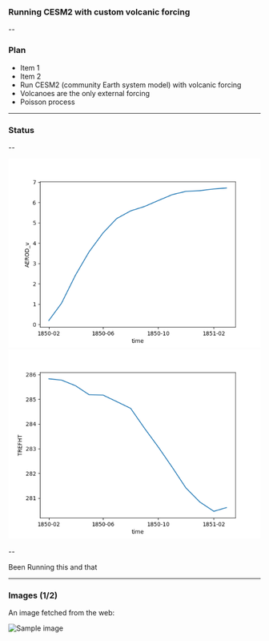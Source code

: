 <!-- .slide: data-background="#000" -->

### Running CESM2 with custom volcanic forcing

--

<!-- .slide: data-background="#ff8888" -->

### Plan

- Item 1 <!-- .element: class="fragment" data-fragment-index="2" -->
- Item 2 <!-- .element: class="fragment" data-fragment-index="1" -->
- Run CESM2 (community Earth system model) with volcanic forcing
- Volcanoes are the only external forcing
- Poisson process

---

### Status

--

![Aerosol forcing](https://github.com/engeir/presentations/raw/main/2022/uit-climate-meeting/AEROD_v_simple.png)
![Temperature](https://github.com/engeir/presentations/raw/main/2022/uit-climate-meeting/TREFHT_simple.png)

--

Been Running this and that

---

<!-- .slide: data-background="https://github.com/engeir/presentations/raw/main/2022/uit-climate-meeting/AEROD_v_simple.png" -->

### Images (1/2)

An image fetched from the web:

![Sample image](https://upload.wikimedia.org/wikipedia/commons/thumb/4/4f/The_Young_Cicero_Reading.jpg/316px-The_Young_Cicero_Reading.jpg)
